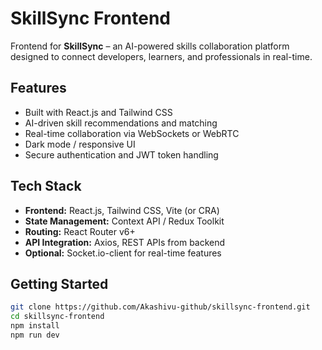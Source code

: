 # SkillSync Frontend

Frontend for **SkillSync** – an AI-powered skills collaboration platform designed to connect developers, learners, and professionals in real-time.

##  Features

-  Built with React.js and Tailwind CSS
-  AI-driven skill recommendations and matching
-  Real-time collaboration via WebSockets or WebRTC
-  Dark mode / responsive UI
- Secure authentication and JWT token handling

##  Tech Stack

- **Frontend:** React.js, Tailwind CSS, Vite (or CRA)
- **State Management:** Context API / Redux Toolkit
- **Routing:** React Router v6+
- **API Integration:** Axios, REST APIs from backend
- **Optional:** Socket.io-client for real-time features

##  Getting Started

```bash
git clone https://github.com/Akashivu-github/skillsync-frontend.git
cd skillsync-frontend
npm install
npm run dev
